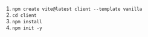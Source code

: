 1. `npm create vite@latest client --template vanilla`
2. `cd client`
3. `npm install`
5. `npm init -y`
